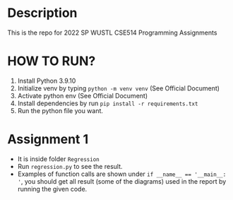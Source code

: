 # Description

This is the repo for 2022 SP WUSTL CSE514 Programming Assignments



# HOW TO RUN?

1. Install Python 3.9.10
2. Initialize venv by typing `python -m venv venv` (See Official Document)
3. Activate python env (See Official Document)
4. Install dependencies by run `pip install -r requirements.txt`
5. Run the python file you want.



# Assignment 1

- It is inside folder `Regression`
- Run `regression.py` to see the result.
- Examples of function calls are shown under `if __name__ == '__main__: '`, you should get all result (some of the diagrams) used in the report by running the given code.